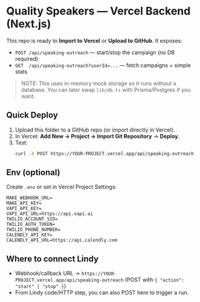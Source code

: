 # Quality Speakers — Vercel Backend (Next.js)

This repo is ready to **Import to Vercel** or **Upload to GitHub**. It exposes:

- `POST /api/speaking-outreach` — start/stop the campaign (no DB required)
- `GET  /api/speaking-outreach?userId=...` — fetch campaigns + simple stats

> NOTE: This uses in-memory mock storage so it runs without a database.
> You can later swap `lib/db.ts` with Prisma/Postgres if you want.

## Quick Deploy
1. Upload this folder to a GitHub repo (or import directly in Vercel).
2. In Vercel: **Add New → Project → Import Git Repository** → **Deploy**.
3. Test:
   ```bash
   curl -X POST https://YOUR-PROJECT.vercel.app/api/speaking-outreach      -H "content-type: application/json"      -d '{"action":"start","userId":"demo-user","outreachConfig":{"speakingTopics":"Leadership","linkedinKeywords":"event organizer"}}'
   ```

## Env (optional)
Create `.env` or set in Vercel Project Settings:
```
MAKE_WEBHOOK_URL=
MAKE_API_KEY=
VAPI_API_KEY=
VAPI_API_URL=https://api.vapi.ai
TWILIO_ACCOUNT_SID=
TWILIO_AUTH_TOKEN=
TWILIO_PHONE_NUMBER=
CALENDLY_API_KEY=
CALENDLY_API_URL=https://api.calendly.com
```

## Where to connect Lindy
- Webhook/callback URL → `https://YOUR-PROJECT.vercel.app/api/speaking-outreach` (POST with `{ "action": "start" | "stop" }`)
- From Lindy code/HTTP step, you can also POST here to trigger a run.
